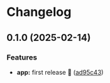 # Changelog

## 0.1.0 (2025-02-14)


### Features

* **app:** first release 🎉 ([ad95c43](https://github.com/FabrizioCafolla/py-secscan/commit/ad95c43981467fed14436adfaa29e9b748a9258a))
